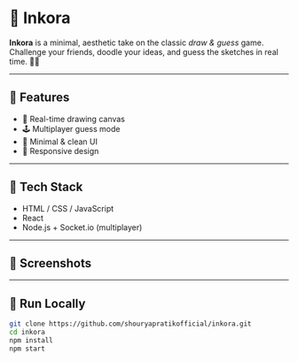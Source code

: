 # 🌌 Inkora

**Inkora** is a minimal, aesthetic take on the classic *draw & guess* game.  
Challenge your friends, doodle your ideas, and guess the sketches in real time. 🎨✨

---

## 🚀 Features
- 🎨 Real-time drawing canvas
- 🕹️ Multiplayer guess mode
- 🌌 Minimal & clean UI
- 📱 Responsive design

---

## 🔧 Tech Stack
- HTML / CSS / JavaScript 
- React
- Node.js + Socket.io (multiplayer)

---

## 📸 Screenshots


---

## 🚀 Run Locally
```bash
git clone https://github.com/shouryapratikofficial/inkora.git
cd inkora
npm install
npm start
